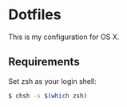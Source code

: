 # Dotfiles

This is my configuration for OS X.

## Requirements

Set zsh as your login shell:

```bash
$ chsh -s $(which zsh)
```
